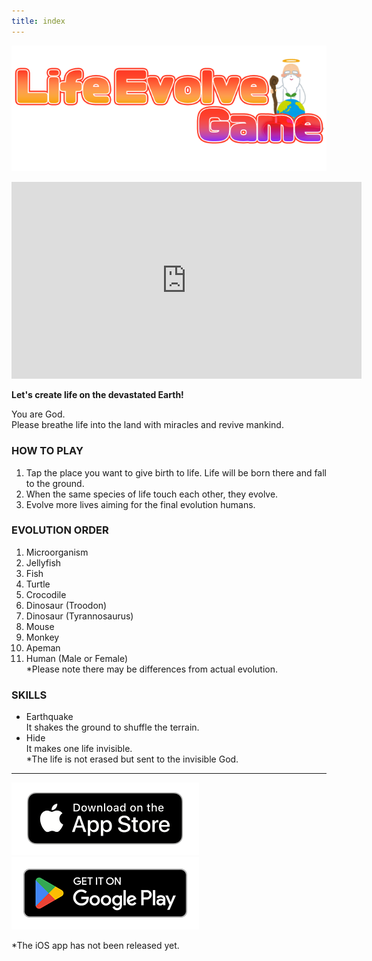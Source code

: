 ```yaml
---
title: index
---
```


![top banner](img_app_logo.en.png)

<iframe width="560" height="315" src="https://www.youtube.com/embed/hImuzXNNUmg?si=dz9sgQqNWEh7Gkxf" title="YouTube video player" frameborder="0" allow="accelerometer; autoplay; clipboard-write; encrypted-media; gyroscope; picture-in-picture; web-share" allowfullscreen></iframe>

<b>Let's create life on the devastated Earth!</b><br>

You are God.<br>
Please breathe life into the land with miracles and revive mankind.

### HOW TO PLAY

1. Tap the place you want to give birth to life.
    Life will be born there and fall to the ground.
2. When the same species of life touch each other, they evolve.
3. Evolve more lives aiming for the final evolution humans.

### EVOLUTION ORDER

1. Microorganism
2. Jellyfish
3. Fish
4. Turtle
5. Crocodile
6. Dinosaur (Troodon)
7. Dinosaur (Tyrannosaurus)
8. Mouse
9. Monkey
10. Apeman
11. Human (Male or Female)<br>*Please note there may be differences from actual evolution.

### SKILLS

- Earthquake<br>It shakes the ground to shuffle the terrain.
- Hide<br>It makes one life invisible.<br>*The life is not erased but sent to the invisible God.

-------

[![App store link](img_appstore_banner.en.png#imgleft)](https://itunes.apple.com/us/app/id6474465983?mt=8)[![Google Play link](img_google-play-badge.en.png#imgleft)](https://play.google.com/store/apps/details?id=jp.hyoromo.lifeevolve)
<div class="clear clear_box"></div>
*The iOS app has not been released yet.